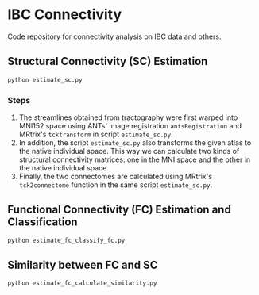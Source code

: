 # IBC Connectivity

Code repository for connectivity analysis on IBC data and others.

## Structural Connectivity (SC) Estimation

```bash
python estimate_sc.py
```

### Steps
1. The streamlines obtained from tractography were first warped into MNI152 space using ANTs' image registration `antsRegistration` and MRtrix's `tcktransform` in script `estimate_sc.py`.
2. In addition, the script `estimate_sc.py` also transforms the given atlas to the native individual space. This way we can calculate two kinds of structural connectivity matrices: one in the MNI space and the other in the native individual space.
3. Finally, the two connectomes are calculated using MRtrix's `tck2connectome` function in the same script `estimate_sc.py`.

## Functional Connectivity (FC) Estimation and Classification

```bash
python estimate_fc_classify_fc.py
```

## Similarity between FC and SC

```bash
python estimate_fc_calculate_similarity.py
```